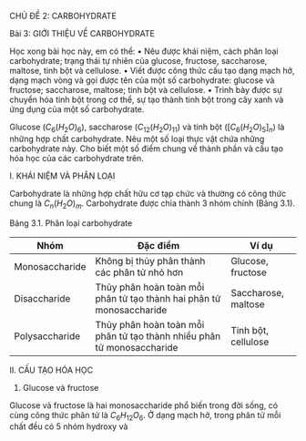 CHỦ ĐỀ 2: CARBOHYDRATE

Bài 3: GIỚI THIỆU VỀ CARBOHYDRATE

Học xong bài học này, em có thể:
• Nêu được khái niệm, cách phân loại carbohydrate; trạng thái tự nhiên của glucose, fructose, saccharose, maltose, tinh bột và cellulose.
• Viết được công thức cấu tạo dạng mạch hở, dạng mạch vòng và gọi được tên của một số carbohydrate: glucose và fructose; saccharose, maltose; tinh bột và cellulose.
• Trình bày được sự chuyển hóa tinh bột trong cơ thể, sự tạo thành tinh bột trong cây xanh và ứng dụng của một số carbohydrate.

Glucose ($C_6(H_2O)_6$), saccharose ($C_{12}(H_2O)_{11}$) và tinh bột ([$C_6(H_2O)_5$]$_n$) là những hợp chất carbohydrate. Nêu một số loại thực vật chứa những carbohydrate này. Cho biết một số điểm chung về thành phần và cấu tạo hóa học của các carbohydrate trên.

I. KHÁI NIỆM VÀ PHÂN LOẠI

Carbohydrate là những hợp chất hữu cơ tạp chức và thường có công thức chung là $C_n(H_2O)_m$. Carbohydrate được chia thành 3 nhóm chính (Bảng 3.1).

Bảng 3.1. Phân loại carbohydrate

| Nhóm | Đặc điểm | Ví dụ |
|---|---|---|
| Monosaccharide | Không bị thủy phân thành các phân tử nhỏ hơn | Glucose, fructose |
| Disaccharide | Thủy phân hoàn toàn mỗi phân tử tạo thành hai phân tử monosaccharide | Saccharose, maltose |
| Polysaccharide | Thủy phân hoàn toàn mỗi phân tử tạo thành nhiều phân tử monosaccharide | Tinh bột, cellulose |

II. CẤU TẠO HÓA HỌC

1. Glucose và fructose

Glucose và fructose là hai monosaccharide phổ biến trong đời sống, có cùng công thức phân tử là $C_6H_{12}O_6$. Ở dạng mạch hở, trong phân tử mỗi chất đều có 5 nhóm hydroxy và